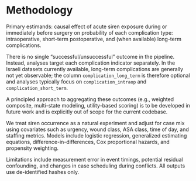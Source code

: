 # Methodology

Primary estimands: causal effect of acute siren exposure during or immediately before surgery on probability of each complication type: intraoperative, short-term postoperative, and (when available) long-term complications.

There is no single “successful/unsuccessful” outcome in the pipeline. Instead, analyses target each complication indicator separately. In the Israeli datasets currently available, long-term complications are generally not yet observable; the column `complication_long_term` is therefore optional and analyses typically focus on `complication_intraop` and `complication_short_term`.

A principled approach to aggregating these outcomes (e.g., weighted composite, multi-state modeling, utility-based scoring) is to be developed in future work and is explicitly out of scope for the current codebase.

We treat siren occurrence as a natural experiment and adjust for case mix using covariates such as urgency, wound class, ASA class, time of day, and staffing metrics. Models include logistic regression, generalized estimating equations, difference-in-differences, Cox proportional hazards, and propensity weighting.

Limitations include measurement error in event timings, potential residual confounding, and changes in case scheduling during conflicts. All outputs use de-identified hashes only.
